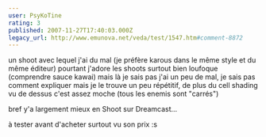 ```yaml
---
user: PsyKoTine
rating: 3
published: 2007-11-27T17:40:03.000Z
legacy_url: http://www.emunova.net/veda/test/1547.htm#comment-8872
---
```

un shoot avec lequel j'ai du mal (je préfère karous dans le même style et du même éditeur) pourtant j'adore les shoots surtout bien loufoque (comprendre sauce kawai) mais là je sais pas j'ai un peu de mal, je sais pas comment expliquer mais je le trouve un peu répétitif, de plus du cell shading vu de dessus c'est assez moche (tous les enemis sont "carrés")

bref y'a largement mieux en Shoot sur Dreamcast...

à tester avant d'acheter surtout vu son prix :s